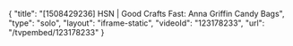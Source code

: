 {
    "title": "[1508429236] HSN | Good Crafts Fast: Anna Griffin Candy Bags",
    "type": "solo",
    "layout": "iframe-static",
    "videoId": "123178233",
    "url": "\/tvpembed\/123178233"
}